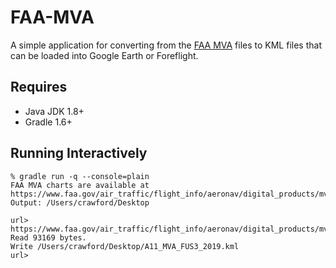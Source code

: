 # FAA-MVA

A simple application for converting from the [FAA MVA](https://www.faa.gov/air_traffic/flight_info/aeronav/digital_products/mva_mia/mva/) files to KML files that can be loaded into
Google Earth or Foreflight.

## Requires

* Java JDK 1.8+
* Gradle 1.6+


## Running Interactively

```
% gradle run -q --console=plain
FAA MVA charts are available at https://www.faa.gov/air_traffic/flight_info/aeronav/digital_products/mva_mia/mva/
Output: /Users/crawford/Desktop

url> https://www.faa.gov/air_traffic/flight_info/aeronav/digital_products/mva_mia/aixm/A11_MVA_FUS3_2019.xml
Read 93169 bytes.
Write /Users/crawford/Desktop/A11_MVA_FUS3_2019.kml
url>
```
